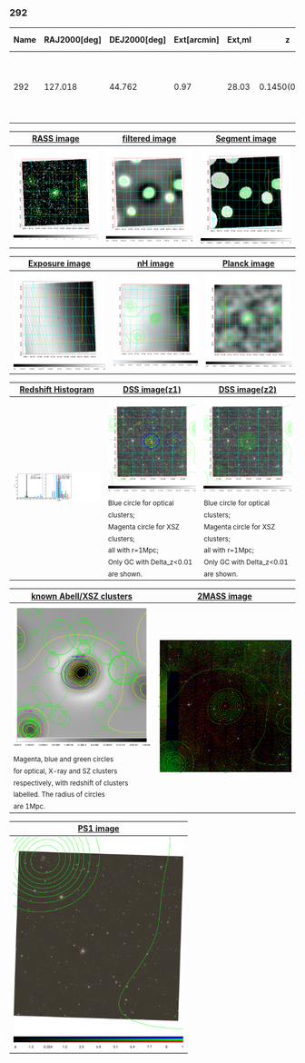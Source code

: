 <div STYLE="page-break-after: always;"></div>

### 292

|Name|RAJ2000[deg]|DEJ2000[deg] |Ext[arcmin]| Ext,ml | z | z_src| C|GC(XSZ,Delta_z<0.01)| GC(OPT,Delta_z<0.01)|GC| R_sig[arcmin] | R500[arcmin] | R500[Mpc]| CRsig[c/s] | CR500[c/s] |L500[1E44 erg/s]|F500[1E-12 erg/s/cm^2]| M500[1E14 Msun]|Tx[keV]|Cnt_sig|Beta|Rc[arcmin]|Comment|Alias|
|---|---|---|---|---|---|------|---|--------|---------|----------|---|---|---|---|---|---|---|---|---|---|---|---|---|---|
|292| 127.018| 44.762| 0.97| 28.03| 0.1450(0.005)| z1, z_xsz| B| F20, MCXC, PSZ2, SPI, Tar| A, N, RM, W| A, C, F20, MCXC, N, PSZ2, SPI, Tar, W| 4.900| 7.004| 1.068| 0.216(0.033)| 0.232(0.035)| 2.518(0.168)| 4.456(0.297)| 3.99(0.13)| 5.27(0.11)| 89.4| 0.926(-0.089+0.054)| 2.496(-0.382+0.312)| -| k031|

|[RASS image](../image/292/292_img.pdf)|[filtered image](../image/292/292_fil.pdf)|[Segment image](../image/292/292_seg.pdf)|
|-------------------|--------------------|-------------------|
| <img src="../image/292/292_img.png" width="300">  | <img src="../image/292/292_fil.png" width="300">   | <img src="../image/292/292_seg.png" width="300">  |

|[Exposure image](../image/292/292_mex.pdf)| [nH image](../image/292/292_nh.pdf)| [Planck image](../image/292/292_p.pdf)|
|-------------------|--------------------|-------------------|
|<img src="../image/292/292_mex.png" width="300">   | <img src="../image/292/292_nh.png" width="300">    | <img src="../image/292/292_p.png" width="300"> |

|[Redshift Histogram](../image/292/292_zg.pdf) | [DSS image(z1)](../image/292/292_dss_z1.pdf)      |  [DSS image(z2)](../image/292/292_dss_z2.pdf)    |
|-------------------|--------------------|-------------------|
|<img src="../image/292/292_zg.png" width="300"> |<img src="../image/292/292_dss_z1.png" width="300"> <sub><br>Blue circle for optical clusters; <br>Magenta circle for XSZ clusters; <br>all with r=1Mpc; <br>Only GC with Delta_z<0.01 are shown. </sub>| <img src="../image/292/292_dss_z2.png" width="300"><sub><br>Blue circle for optical clusters; <br>Magenta circle for XSZ clusters; <br>all with r=1Mpc; <br>Only GC with Delta_z<0.01 are shown. </sub> |

|[known Abell/XSZ clusters](../image/292/292_gc.pdf) | [2MASS image](../image/292/292_2mass.pdf)      |
|-------------------|-------------------|
|<img src=../image/292/292_gc.png width="300"> <br><sub>Magenta, blue and green circles <br>for optical, X-ray and SZ clusters <br>respectively, with redshift of clusters <br>labelled. The radius of circles <br>are 1Mpc.</sub>|<img src="../image/292/292_2mass.png" width="300">  |

|[PS1 image](../image/292/292_ps1.pdf)            |
|-------------------|
| <img src="../image/292/292_ps1.pdf" width="300">  |
